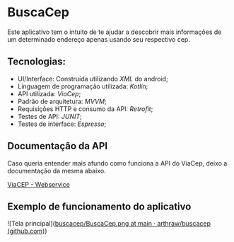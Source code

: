 # BuscaCep


Este aplicativo tem o intuito de te ajudar a descobrir mais informações de um determinado endereço apenas usando seu respectivo cep.

## Tecnologias:

- UI/Interface: Construída utilizando *XML* do android;
- Linguagem de programação utilizada: *Kotlin*;
- API utilizada: *ViaCep*;
- Padrão de arquitetura: *MVVM*;
- Requisições HTTP e consumo da API: *Retrofit*;
- Testes de API: *JUNIT*;
- Testes de interface: *Espresso*;

## Documentação da API

Caso queria entender mais afundo como funciona a API do ViaCep, deixo a documentação da mesma abaixo.

[ViaCEP - Webservice](https://viacep.com.br/)

## Exemplo de funcionamento do aplicativo

![Tela principal]([buscacep/BuscaCep.png at main · arthraw/buscacep (github.com)](https://github.com/arthraw/buscacep/blob/main/BuscaCep.png))
